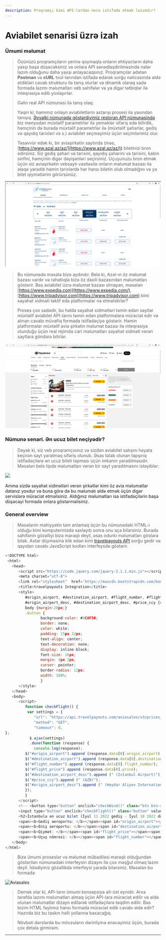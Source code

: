 ```yaml
---
description: Proqramçı kimi API-lardan necə istifadə etmək lazımdır?
---
```


# Aviabilet senarisi üzrə izah

### Ümumi məlumat&#x20;

> Özünüzü proqramçıların yerinə qoymaqla onların ehtiyacların daha yaxşı başa düşəcəksiniz və onlara API sənədləşdirilməsində nələr lazım olduğunu daha yaxşı anlayacaqsınız. Proqramçılar adətən **Postman** və **cURL** tool-larından istifadə edərək sorğu nəticəsində əldə etdikləri cavab strukturu ilə tanış olurlar və dinamik olaraq sadə formada lazımı məlumatları veb səhifələr və ya digər tətbiqlər ilə inteqrasiya edib yoxlayırlar.
>
> Gəlin real API nümunəsi ilə tanış olaq.&#x20;
>
> Yəqin ki, hamımız onlayn aviabiletlərin axtarışı prosesi ilə yaxından tanışıq. [Əvvəlki nümunədə göstərdiyimiz restoran API nümunəsində](../#api-nuemun-li-izah) biz menyudan müxtəlif parametrlər ilə yeməklər sifariş edə bilirdik, həmçinin də burada müxtəlif parametrlər ilə (müxtəlif şəhərlər, gediş və qayıdış tarixləri və s.) aviabilet seçməyimiz üçün seçimlərimiz olur.
>
> Təsəvvür edək ki, bir aviaşirkətin saytında (məs, [https://www.azal.az/az/](https://www.azal.az/az/)) biletinizi bron edirsiniz. Siz gediş şəhəri və tarixini, qayıdış şəhərini və tarixini, kabin sinfini, həmçinin digər dəyişənləri seçirsiniz. Uçuşunuzu bron etmək üçün siz aviaşirkətin vebsaytı vasitəsilə onların məlumat bazası ilə əlaqə yaradıb həmin tarixlərdə hər hansı biletin olub olmadığını və ya bilet qiymətlərini görürsünüz.

![Azal](../.gitbook/assets/azal.png)

> Bu nümunədə məsələ bizə aydındır. Belə ki, Azal-ın öz məlumat bazası vardır və rahatlıqla bizə öz daxili bazasından məlumatları göstərir. Bəs aviabilet üzrə məlumat bazası olmayan, məsələn [https://www.expedia.com](https://www.expedia.com/), [https://www.tripadvisor.com](https://www.tripadvisor.com) kimi səyahət xidməti təklif edə platformalar nə etməlidirlər?&#x20;
>
> Proses çox sadədir, bu halda səyahət xidmətləri təmin edən saytlar müxtəlif aviabilet API-larını təmin edən platformalara müraciət edir və alınan cavabı müvafiq formada istifadəçiyə göstərir. Həmin platformalar müxtəlif avia şirkətin məlumat bazası ilə inteqrasiya olunduğu üçün real rejimdə cari məlumatları səyahət xidməti verən saytlara göndərə bilirlər.

![Tripadvisor](../.gitbook/assets/tripadvisor.png)

### Nümunə senari. Ən ucuz bilet neçiyədir?

> Deyək ki, siz veb proqramçısınız və sizdən aviabilet satışını həyata keçirən sayt yaratmaq sifariş olunub. Əsas tələb olunan tapşırıq istifadəçilərə ən ucuz bileti tapması üçün imkanın yaradılmasıdır. Məsələn belə tipdə məlumatları verən bir sayt yaradılmasını istəyiblər:&#x20;

![](../.gitbook/assets/flight\_html.png)

Amma sizdə səyahət xidmətləri verən şirkətlər kimi öz avia məlumatlar datanız yoxdur və buna görə də bu məlumatı əldə etmək üçün digər servislərə müraciət etməlisiniz. Aldığınız məlumatları isə istifadəçilərin başa düşəcəyi formada onlara göstərməlisiniz.

### General overview

> Məsələnin mahiyyətin tam anlamaq üçün bu nümunədəki HTML-i olduğu kimi komputerinizdə saxlayıb sonra onu aça bilərsiniz. Burada səhifənin gözəlliyi bizə maraqlı deyil, əsas odurki məlumatları göstərə bilək. Axtar düyməsinə klik edən kimi [travelpayouts API](https://support.travelpayouts.com/hc/en-us/articles/203956163) sorğu gedir və qayıdan cavabı JavaScript kodları interfeysdə göstərir.&#x20;

```javascript
<!DOCTYPE html>
 <html>
   <head>
      <script src="https://code.jquery.com/jquery-2.1.1.min.js"></script>
      <meta charset="utf-8">
      <link rel="stylesheet"  href='https://maxcdn.bootstrapcdn.com/bootstrap/3.3.4/css/bootstrap.min.css' rel='stylesheet' type='text/css'>
      <title>travelpayouts Integration</title>
      <style>
         #origin_airport, #destination_airport, #flight_number, #flight_price {color: red; font-weight: bold;};
         #origin_airport_desc, #destination_airport_desc, #price_ccy {color: darkblue;  font-weight: bold;}
         body {margin:20px;}
         .button {
                background-color: #4CAF50;
                border: none;
                color: white;
                padding: 15px 32px;
                text-align: center;
                text-decoration: none;
                display: inline-block;
                font-size: 16px;
                margin: 4px 2px;
                cursor: pointer;
                border-radius: 12px;
                width: 100%;
                }
      </style>
   </head>
   <body>
      <script>
         function checkFlight() {
          var settings = {
             "url": "https://api.travelpayouts.com/aviasales/v3/prices_for_dates?origin=GYD&destination=IST&departure_at=2023-03-23&return_at=2023-03-26&currency=azn&limit=1&token=3c63416a24d3b969da6df9271faa9d6e",
             "method": "GET",
             "timeout": 0,
};
           $.ajax(settings)
           .done(function (response) {
             console.log(response);
         $("#origin_airport").append (response.data[0].origin_airport);
         $("#destination_airport").append (response.data[0].destination_airport);
         $("#flight_number").append (response.data[0].flight_number);
         $("#flight_price").append (response.data[0].price);
         $("#destination_airport_desc").append (" (Istanbul Airport)");
         $("#price_ccy").append (" (AZN)");
         $("#origin_airport_desc").append (" (Heydar Aliyev International Airport)");
         });
         }
      </script>
      <!-- <button type="button" onclick="checkWind()" class="btn btn-success weatherbutton">Axtar</button>  -->
      <input type="button" onclick="checkFlight()" class="button" value="Axtar">
      <h2>İstanbula ən ucuz bilet (İyul 11 2022 gediş - İyul 18 2022 dönüş)</h2>
      <span><b>Gediş aeroportu: </b></span><span id="origin_airport"></span><span id="origin_airport_desc"></span><br/>
      <span><b>Eniş aeroportu: </b></span><span id="destination_airport"></span> <span id="destination_airport_desc"></span><br/>
      <span><b>Qiymət: </b></span><span id="flight_price"></span><span id="price_ccy"></span><br/>
      <span><b>Uçuş nömrəsi: </b></span><span id="flight_number"></span>
   </body>
</html>
```

> Bizə ümumi proseslər və məlumat mübadiləsi maraqlı olduğundan göstərilən nümunədəki interfeysin dizaynı ilə çox məşğul olmaq lazım deyil. İstədiyiniz gözəllikdə interfeysi yarada bilərsiniz. Məsələn bu formada:

![Aviasales](../.gitbook/assets/bilet\_az\_cheapest.png)

> Demək olar ki, API-ların ümumi konsepsiya alt-üst eynidir. Arxa tərəfdə lazımı məlumatları almaq üçün API-lara müraciət edilir və əldə olunan məlumatlar dizayn edilərək istifadəçilərə təqdim edilir. Bəs bizim HTML faylımız hansı formada müraciət edib cavabı əldə edir? Hazırda biz bu taskın həlli yollarına baxacağıq.
>
> Növbəti dərslərdə bu mövzuların dərinliyinə enəcəyimiz üçün, burada çox detala girmirəm.

****
